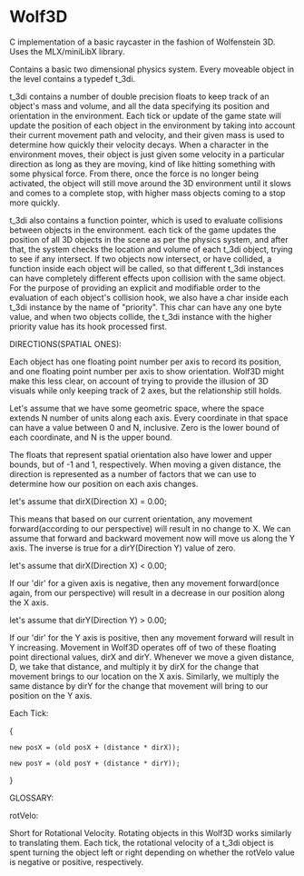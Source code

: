 # Wolf3D
C implementation of a basic raycaster in the fashion of Wolfenstein 3D. Uses the MLX/miniLibX library.

Contains a basic two dimensional physics system. Every moveable object in the level contains a typedef t_3di.

t_3di contains a number of double precision floats to keep track of an object's mass and volume, and all the
data specifying its position and orientation in the environment. Each tick or update of the game state will
update the position of each object in the environment by taking into account their current movement path and
velocity, and their given mass is used to determine how quickly their velocity decays. When a character in
the environment moves, their object is just given some velocity in a particular direction as long as they
are moving, kind of like hitting something with some physical force. From there, once the force is no longer
being activated, the object will still move around the 3D environment until it slows and comes to a complete
stop, with higher mass objects coming to a stop more quickly.

t_3di also contains a function pointer, which is used to evaluate collisions between objects in the environment.
each tick of the game updates the position of all 3D objects in the scene as per the physics system, and after
that, the system checks the location and volume of each t_3di object, trying to see if any intersect. If two
objects now intersect, or have collided, a function inside each object will be called, so that different t_3di
instances can have completely different effects upon collision with the same object. For the purpose of providing
an explicit and modifiable order to the evaluation of each object's collision hook, we also have a char inside
each t_3di instance by the name of "priority". This char can have any one byte value, and when two objects collide,
the t_3di instance with the higher priority value has its hook processed first.



DIRECTIONS(SPATIAL ONES):

Each object has one floating point number per axis to record its position, and one floating point number per
axis to show orientation. Wolf3D might make this less clear, on account of trying to provide the illusion of
3D visuals while only keeping track of 2 axes, but the relationship still holds.

Let's assume that we have some geometric space, where the space extends N number of units along each axis.
Every coordinate in that space can have a value between 0 and N, inclusive. Zero is the lower bound of each
coordinate, and N is the upper bound.

The floats that represent spatial orientation also have lower and upper bounds, but of -1 and 1, respectively.
When moving a given distance, the direction is represented as a number of factors that we can use to determine
how our position on each axis changes.


let's assume that dirX(Direction X) = 0.00;


This means that based on our current orientation, any movement forward(according to our perspective) will
result in no change to X. We can assume that forward and backward movement now will move us along the Y axis.
The inverse is true for a dirY(Direction Y) value of zero.

let's assume that dirX(Direction X) < 0.00;


If our 'dir' for a given axis is negative, then any movement forward(once again, from our perspective) will
result in a decrease in our position along the X axis.

let's assume that dirY(Direction Y) > 0.00;


If our 'dir' for the Y axis is positive, then any movement forward will result in Y increasing. Movement
in Wolf3D operates off of two of these floating point directional values, dirX and dirY. Whenever we move
a given distance, D, we take that distance, and multiply it by dirX for the change that movement brings to
our location on the X axis. Similarly, we multiply the same distance by dirY for the change that movement
will bring to our position on the Y axis.

Each Tick:

{

	new posX = (old posX + (distance * dirX));
	
	new posY = (old posY + (distance * dirY));
}

GLOSSARY:

rotVelo:

Short for Rotational Velocity. Rotating objects in this Wolf3D works similarly to translating them.
Each tick, the rotational velocity of a t_3di object is spent turning the object left or right depending
on whether the rotVelo value is negative or positive, respectively.
